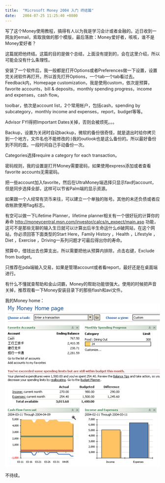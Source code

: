```yaml
---
title:  "Microsoft Money 2004 入门 终结篇"
date:   2004-07-25 11:25:40 +0800
---
```


写了这个Money使用教程，搞得有人以为我是学习会计或者金融的。近日收到一网友的email，索取我做的那个模版，最后落款：Money爱好者，咳咳，谁不是Money爱好者？  

这篇就把他终结。这篇的目的是做个总结，上面没有提到的，会在这里介绍，所以可能会没有什么条理性。  

安装了一个软件后，我一般都是打开Options或者Preferences做一下设置，设置完关闭软件再打开。所以首先打开Options，一个tab一个tab看过去。  
Feedback内，Homepage customization，我是使用custom，依次是预算，favorite accounts，bill & deposits，monthly spending progress，income and expenses，cash flow。  

toolbar，依次是account list，2个常用帐户，包括cash，spending by subcategory，monthly income and expenses，report，budget等等。  

Advisor FYI得把Important Dates关掉，否则会被烦死。。。  

Backup，设置为关闭时自动backup，微软的备份很奇怪，就是退出时给你拷贝到一个地方，文件名也不能修改的:)我的outlook也是这么备份的。所以最好备份到不同的盘。一段时间自己手动备份一次。  

Categories选择require a category for each transaction。  

密码规则，我的设置是打开Money需要密码，如果使用express添加或者查看favorite accounts无需密码。  

把一些account加入favorite，然后在UltraMoney端选择只显示fav的account，但是同步选择全部，这样可以节省Palm端的显示资源。  

如果跟一个人经常有货币来往，可以建立一个单独的账号。其他的未还负债或者应收帐款使用flag标志。  

有空可以做一下Lifetime Planner，lifetime planner相关有一个很好玩的计算你的寿命 http://moneycentral.msn.com/investor/calcs/n_expect/main.asp 功能，这可不是那些无聊的输入生日就可以计算出后半生命运什么di破网站，在这个网站，你必须回答下面类型的Start Here，Family History ，Health ，Lifestyle ，Diet ，Exercise ，Driving一系列问题才可最后得出你的寿命。  

预算中，借钱出去也算支出，所以需要把他从预算内排除，点击右键，Exclude from budget。  

只推荐在pda端输入交易，如果是管理account或者看report，最好还是在桌面端进行。  

有什么不懂就查帮助和金山词霸，Money的帮助功能很强大。使用的时候把声音关掉，推荐观看一下Money安装目录下的那些flash和avi文件。  

我的Money home：  
![](/images/2011/money/home.gif)  

不待续。  


